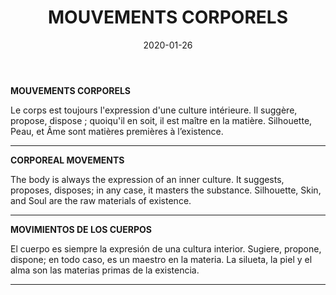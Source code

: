 ﻿---
layout: "gallery.njk"
date: "2020-01-26"
title: "MOUVEMENTS CORPORELS"
description: ""
cover : ""
image_scaling: "130" #en pixel, la taille verticale minimum des images presentes dans la gallery
products:
#   les images produits son dans le dossier "products"
#   - image: nom_de_l_image.jpg
#     link: https://www.pcagallery.com/example
---
**MOUVEMENTS CORPORELS**

Le corps est toujours l'expression d'une culture intérieure. Il suggère, propose, dispose ; quoiqu'il en soit, il est maître en la matière. Silhouette, Peau, et Âme sont matières premières à l’existence.

--------

**CORPOREAL MOVEMENTS**

The body is always the expression of an inner culture. It suggests, proposes, disposes; in any case, it masters the substance. Silhouette, Skin, and Soul are the raw materials of existence.

--------

**MOVIMIENTOS DE LOS CUERPOS**

El cuerpo es siempre la expresión de una cultura interior. Sugiere, propone, dispone; en todo caso, es un maestro en la materia. La silueta, la piel y el alma son las materias primas de la existencia.

--------

